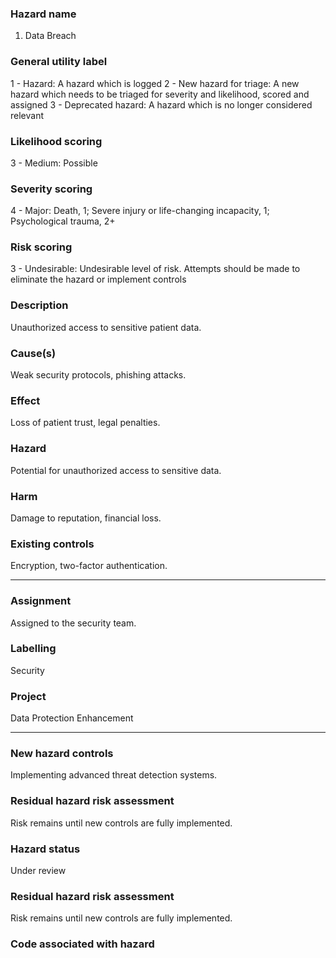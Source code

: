 <!-- [icon] -->

### Hazard name
1. Data Breach

### General utility label
1 - Hazard: A hazard which is logged
2 - New hazard for triage: A new hazard which needs to be triaged for severity and likelihood, scored and assigned
3 - Deprecated hazard: A hazard which is no longer considered relevant

### Likelihood scoring
3 - Medium: Possible

### Severity scoring
4 - Major: Death, 1; Severe injury or life-changing incapacity, 1; Psychological trauma, 2+

### Risk scoring
3 - Undesirable: Undesirable level of risk. Attempts should be made to eliminate the hazard or implement controls

### Description
Unauthorized access to sensitive patient data.

### Cause(s)
Weak security protocols, phishing attacks.

### Effect
Loss of patient trust, legal penalties.

### Hazard
Potential for unauthorized access to sensitive data.

### Harm
Damage to reputation, financial loss.

### Existing controls
Encryption, two-factor authentication.

-----

### Assignment
Assigned to the security team.

### Labelling
Security

### Project
Data Protection Enhancement

-----

### New hazard controls
Implementing advanced threat detection systems.

### Residual hazard risk assessment
Risk remains until new controls are fully implemented.

### Hazard status
Under review

### Residual hazard risk assessment
Risk remains until new controls are fully implemented.

### Code associated with hazard
<!-- [code] -->

